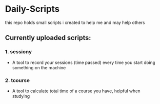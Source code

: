 # Daily-Scripts
this repo holds small scripts i created to help me and may help others 

## Currently uploaded scripts:
### 1. sessiony
  - A tool to record your sessions (time passed) every time you start doing something on the machine 
### 2. tcourse 
  - A tool to calculate total time of a course you have, helpful when studying 
